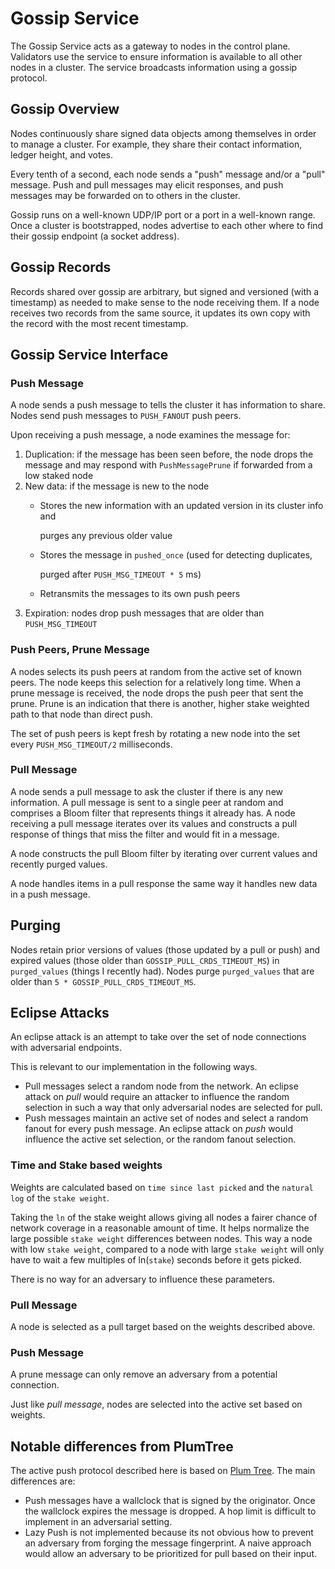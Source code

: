 # Gossip Service

The Gossip Service acts as a gateway to nodes in the control plane. Validators use the service to ensure information is available to all other nodes in a cluster. The service broadcasts information using a gossip protocol.

## Gossip Overview

Nodes continuously share signed data objects among themselves in order to manage a cluster. For example, they share their contact information, ledger height, and votes.

Every tenth of a second, each node sends a "push" message and/or a "pull" message. Push and pull messages may elicit responses, and push messages may be forwarded on to others in the cluster.

Gossip runs on a well-known UDP/IP port or a port in a well-known range. Once a cluster is bootstrapped, nodes advertise to each other where to find their gossip endpoint \(a socket address\).

## Gossip Records

Records shared over gossip are arbitrary, but signed and versioned \(with a timestamp\) as needed to make sense to the node receiving them. If a node receives two records from the same source, it updates its own copy with the record with the most recent timestamp.

## Gossip Service Interface

### Push Message

A node sends a push message to tells the cluster it has information to share. Nodes send push messages to `PUSH_FANOUT` push peers.

Upon receiving a push message, a node examines the message for:

1. Duplication: if the message has been seen before, the node drops the message and may respond with `PushMessagePrune` if forwarded from a low staked node
2. New data: if the message is new to the node
   * Stores the new information with an updated version in its cluster info and

     purges any previous older value

   * Stores the message in `pushed_once` \(used for detecting duplicates,

     purged after `PUSH_MSG_TIMEOUT * 5` ms\)

   * Retransmits the messages to its own push peers
3. Expiration: nodes drop push messages that are older than `PUSH_MSG_TIMEOUT`

### Push Peers, Prune Message

A nodes selects its push peers at random from the active set of known peers. The node keeps this selection for a relatively long time. When a prune message is received, the node drops the push peer that sent the prune. Prune is an indication that there is another, higher stake weighted path to that node than direct push.

The set of push peers is kept fresh by rotating a new node into the set every `PUSH_MSG_TIMEOUT/2` milliseconds.

### Pull Message

A node sends a pull message to ask the cluster if there is any new information. A pull message is sent to a single peer at random and comprises a Bloom filter that represents things it already has. A node receiving a pull message iterates over its values and constructs a pull response of things that miss the filter and would fit in a message.

A node constructs the pull Bloom filter by iterating over current values and recently purged values.

A node handles items in a pull response the same way it handles new data in a push message.

## Purging

Nodes retain prior versions of values \(those updated by a pull or push\) and expired values \(those older than `GOSSIP_PULL_CRDS_TIMEOUT_MS`\) in `purged_values` \(things I recently had\). Nodes purge `purged_values` that are older than `5 * GOSSIP_PULL_CRDS_TIMEOUT_MS`.

## Eclipse Attacks

An eclipse attack is an attempt to take over the set of node connections with adversarial endpoints.

This is relevant to our implementation in the following ways.

* Pull messages select a random node from the network. An eclipse attack on _pull_ would require an attacker to influence the random selection in such a way that only adversarial nodes are selected for pull.
* Push messages maintain an active set of nodes and select a random fanout for every push message. An eclipse attack on _push_ would influence the active set selection, or the random fanout selection.

### Time and Stake based weights

Weights are calculated based on `time since last picked` and the `natural log` of the `stake weight`.

Taking the `ln` of the stake weight allows giving all nodes a fairer chance of network coverage in a reasonable amount of time. It helps normalize the large possible `stake weight` differences between nodes. This way a node with low `stake weight`, compared to a node with large `stake weight` will only have to wait a few multiples of ln\(`stake`\) seconds before it gets picked.

There is no way for an adversary to influence these parameters.

### Pull Message

A node is selected as a pull target based on the weights described above.

### Push Message

A prune message can only remove an adversary from a potential connection.

Just like _pull message_, nodes are selected into the active set based on weights.

## Notable differences from PlumTree

The active push protocol described here is based on
[Plum Tree](https://haslab.uminho.pt/sites/default/files/jop/files/lpr07a.pdf).
The main differences are:

* Push messages have a wallclock that is signed by the originator. Once the wallclock expires the message is dropped. A hop limit is difficult to implement in an adversarial setting.
* Lazy Push is not implemented because its not obvious how to prevent an adversary from forging the message fingerprint. A naive approach would allow an adversary to be prioritized for pull based on their input.

